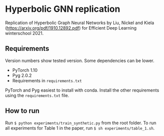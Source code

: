 # Hyperbolic GNN replication

Replication of Hyperbolic Graph Neural Networks by Liu, Nickel and Kiela (https://arxiv.org/pdf/1910.12892.pdf) for Efficient Deep Learning winterschool 2021.

## Requirements
Version numbers show tested version. Some dependencies can be lower.
- PyTorch 1.10
- Pyg 2.0.2
- Requirements in `requirements.txt`

PyTorch and Pyg easiest to install with conda. Install the other requirements using the `requirements.txt` file.

## How to run
Run `$ python experiments/train_synthetic.py` from the root folder. To run all experiments for Table 1 in the paper, run `$ sh experiments/table_1.sh`.